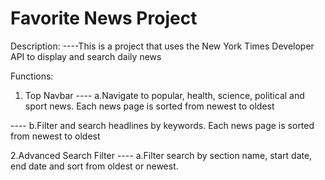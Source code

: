 # Favorite News Project

Description: 
----This is a project that uses the New York Times Developer API to display and search daily news

Functions:

1. Top Navbar
---- a.Navigate to popular, health, science, political and sport news. Each news page is sorted from newest to oldest

---- b.Filter and search headlines by keywords. Each news page is sorted from newest to oldest

2.Advanced Search Filter
---- a.Filter search by section name, start date, end date and sort from oldest or newest.
